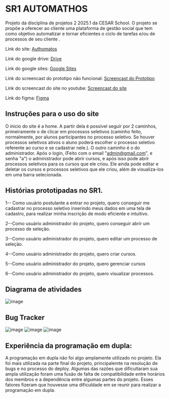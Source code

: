 # SR1 AUTOMATHOS
Projeto da disciplina de projetos 2 2025.1 da CESAR School. O projeto se propõe a oferecer ao cliente uma plataforma de gestão social que tem como objetivo automatizar e tornar eficientes o ciclo de tarefas e/ou de processos de seu cliente . 

Link do site: [Authomatos](https://automathos-dehjaffebzancmb7.brazilsouth-01.azurewebsites.net/)

Link do google drive: [Drive](https://drive.google.com/drive/folders/1UmkyzH6SN_DuHxJZpTyta93osI9lJc4U?usp=sharing)

Link do google sites: [Google Sites](https://sites.google.com/u/0/d/1fZqgvoNvb9VfUDojQtJfkNL_LPGCzVrt/p/1R0PJWZiAWFxYJsjloVU2pIoCgB6DOyPU/edit?authus&pli=1&authuser=0)

Link do screencast do prototipo não funcional: [Screencast do Prototipo](https://youtu.be/YXwf2zxgmS8)

Link do screencast do site no youtube: [Screencast do site](https://youtu.be/iJ4cguAdjWU)

Link do figma: [Figma](https://www.figma.com/design/MP3gRr3GpH7T6fFbs0kJ1R/Untitled?node-id=5-19&t=I6CUjo8XljAomvSu-1)

## Instruções para o uso do site
O ínicio do site é a home. A partir dela é possível seguir por 2 caminhos, primeiramente o de clicar em processos seletivos (caminho feito, normalmente, por alunos participantes no processo seletivo. Se houver processos seletivos ativos o aluno poderá escolher o processo seletivo referente ao curso e se cadastrar nele.). O outro caminho é o do administrador. Após o login, (Feito com o email "admin@gmail.com", e senha "a") o administrador pode abrir cursos, e após isso pode abrir processos seletivos para os cursos que ele criou. Ele ainda pode editar e deletar os cursos e processos seletivos que ele criou, além de visualiza-los em uma barra selecionada. 

## Histórias prototipadas no SR1.
1-- Como usuário postulante a entrar no projeto, quero conseguir me cadastrar no processo seletivo inserindo meus dados em uma tela de cadastro, para realizar minha inscrição de modo eficiente e intuitivo.

2--Como usuário administrador do projeto, quero conseguir abrir um processo de seleção.

3--Como usuário administrador do projeto, quero editar um processo de seleção.

4--Como usuário administrador do projeto, quero criar cursos.

5--Como usuário administrador do projeto, quero gerenciar cursos

6--Como usuário administrador do projeto, quero visualizar processos.

## Diagrama de atividades


![image](https://github.com/user-attachments/assets/cd9a1df8-df6d-4f5f-9793-8aff6a93bc4a)


## Bug Tracker

![image](https://github.com/user-attachments/assets/7393b192-dd64-4235-b897-b3ad77bcfd3e)
![image](https://github.com/user-attachments/assets/4773af86-4353-4a18-b1c7-3307e7bdf537) 
![image](https://github.com/user-attachments/assets/556ad30f-0a55-491b-be71-0546c3ad16f4)






## Experiência da programação em dupla:

A programação em dupla não foi algo amplamente utilizado no projeto. Ela foi mais utilizada na parte final do projeto, principalemte na resolução de bugs e no processo do deploy. Algumas das razões que dificultaram sua ampla utilização foram uma fusão de falta de compatibilidade entre horários dos membros e a dependência entre algumas partes do projeto. Esses fatores fizeram que houvesse uma dificuldade em se reunir para realizar a programação em dupla.
